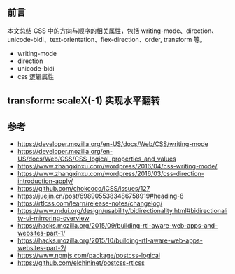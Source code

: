 ## 前言

本文总结 CSS 中的方向与顺序的相关属性，包括 writing-mode、direction、unicode-bidi、text-orientation、flex-direction、order, transform 等。

- writing-mode
- direction
- unicode-bidi
- css 逻辑属性

## transform: scaleX(-1) 实现水平翻转

## 参考

- https://developer.mozilla.org/en-US/docs/Web/CSS/writing-mode
- https://developer.mozilla.org/en-US/docs/Web/CSS/CSS_logical_properties_and_values
- https://www.zhangxinxu.com/wordpress/2016/04/css-writing-mode/
- https://www.zhangxinxu.com/wordpress/2016/03/css-direction-introduction-apply/
- https://github.com/chokcoco/iCSS/issues/127
- https://juejin.cn/post/6989055383486758919#heading-8
- https://rtlcss.com/learn/release-notes/changelog/
- https://www.mdui.org/design/usability/bidirectionality.html#bidirectionality-ui-mirroring-overview
- https://hacks.mozilla.org/2015/09/building-rtl-aware-web-apps-and-websites-part-1/
- https://hacks.mozilla.org/2015/10/building-rtl-aware-web-apps-websites-part-2/
- https://www.npmjs.com/package/postcss-logical
- https://github.com/elchininet/postcss-rtlcss